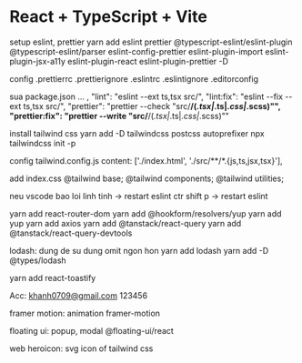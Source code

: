 # React + TypeScript + Vite

setup eslint, prettier
yarn add eslint prettier @typescript-eslint/eslint-plugin @typescript-eslint/parser eslint-config-prettier eslint-plugin-import eslint-plugin-jsx-a11y eslint-plugin-react eslint-plugin-prettier -D

config
.prettierrc
.prettierignore
.eslintrc
.eslintignore
.editorconfig

sua package.json
...
,
"lint": "eslint --ext ts,tsx src/",
"lint:fix": "eslint --fix --ext ts,tsx src/",
"prettier": "prettier --check \"src/**/(_.tsx|_.ts|_.css|_.scss)\"",
"prettier:fix": "prettier --write \"src/**/(_.tsx|_.ts|_.css|_.scss)\""

install tailwind css
yarn add -D tailwindcss postcss autoprefixer
npx tailwindcss init -p

config tailwind.config.js
content: ['./index.html', './src/**/*.{js,ts,jsx,tsx}'],

add index.css
@tailwind base;
@tailwind components;
@tailwind utilities;

neu vscode bao loi linh tinh -> restart eslint
ctr shift p -> restart eslint

yarn add react-router-dom
yarn add @hookform/resolvers/yup
yarn add yup
yarn add axios
yarn add @tanstack/react-query
yarn add @tanstack/react-query-devtools

lodash: dung de su dung omit ngon hon
yarn add lodash
yarn add -D @types/lodash

yarn add react-toastify

Acc:
khanh0709@gmail.com
123456

framer motion: animation
framer-motion

floating ui: popup, modal
@floating-ui/react

web heroicon: svg icon of tailwind css

